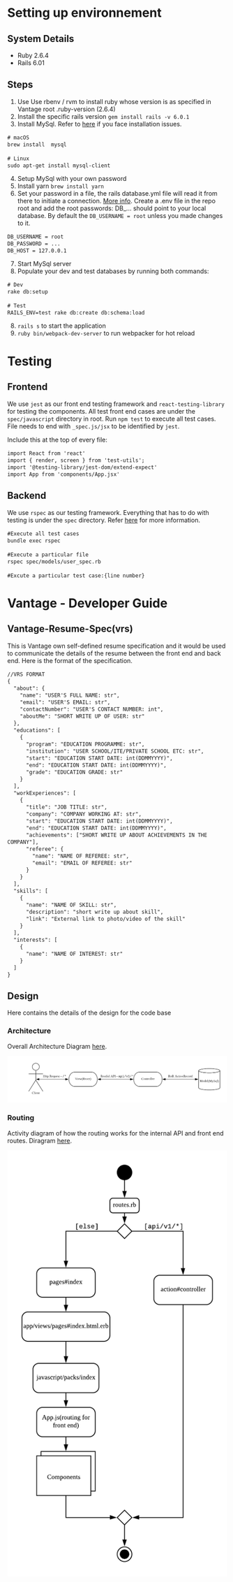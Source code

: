 # Setting up environnement

## System Details
- Ruby 2.6.4
- Rails 6.01

## Steps
1. Use Use rbenv / rvm to install ruby whose version is as specified in Vantage root .ruby-version (2.6.4)
2. Install the specific rails version `gem install rails -v 6.0.1`
3. Install MySql. Refer to [here](https://stackoverflow.com/questions/3608287/error-installing-mysql2-failed-to-build-gem-native-extension) if you face installation issues.
```
# macOS
brew install  mysql

# Linux
sudo apt-get install mysql-client
```
4. Setup MySql with your own password
5. Install yarn `brew install yarn`
6. Set your password in a file, the rails database.yml file will read it from there to initiate a connection. [More info](https://github.com/bkeepers/dotenv). Create a .env file in the repo root and add the root passwords:
DB_... should point to your local database. By default the `DB_USERNAME = root` unless you made changes to it.

```
DB_USERNAME = root
DB_PASSWORD = ...
DB_HOST = 127.0.0.1
```
7. Start MySql server
8. Populate your dev and test databases by running both commands:
```
# Dev
rake db:setup

# Test
RAILS_ENV=test rake db:create db:schema:load
```
8. `rails s` to start the application
9. `ruby bin/webpack-dev-server` to run webpacker for hot reload

# Testing

## Frontend
We use `jest` as our front end testing framework and `react-testing-library` for testing the components. All test front end cases are under the `spec/javascript` directory in root. Run `npm test` to execute all test cases. File needs to end with `_spec.js/jsx` to be identified by `jest`. 

Include this at the top of every file:
```
import React from 'react'
import { render, screen } from 'test-utils';
import '@testing-library/jest-dom/extend-expect'
import App from 'components/App.jsx'
```

## Backend
We use `rspec` as our testing framework. Everything that has to do with testing is under the `spec` directory. Refer [here](https://rspec.info) for more information.
```
#Execute all test cases
bundle exec rspec

#Execute a particular file
rspec spec/models/user_spec.rb

#Excute a particular test case:{line number}
```

# Vantage - Developer Guide

## Vantage-Resume-Spec(vrs)
This is Vantage own self-defined resume specification and it would be used to communicate the details of the resume between the front end and back end. Here is the format of the specification.

```
//VRS FORMAT
{
  "about": {
    "name": "USER'S FULL NAME: str",
    "email": "USER'S EMAIL: str",
    "contactNumber": "USER'S CONTACT NUMBER: int",
    "aboutMe": "SHORT WRITE UP OF USER: str"
  },
  "educations": [
    {
      "program": "EDUCATION PROGRAMME: str",
      "institution": "USER SCHOOL/ITE/PRIVATE SCHOOL ETC: str",
      "start": "EDUCATION START DATE: int(DDMMYYYY)",
      "end": "EDUCATION START DATE: int(DDMMYYYY)",
      "grade": "EDUCATION GRADE: str"
    }
  ],
  "workExperiences": [
    {
      "title": "JOB TITLE: str",
      "company": "COMPANY WORKING AT: str",
      "start": "EDUCATION START DATE: int(DDMMYYYY)",
      "end": "EDUCATION START DATE: int(DDMMYYYY)",
      "achievements": ["SHORT WRITE UP ABOUT ACHIEVEMENTS IN THE COMPANY"],
      "referee": {
        "name": "NAME OF REFEREE: str",
        "email": "EMAIL OF REFEREE: str"
      }
    }
  ],
  "skills": [
    {
      "name": "NAME OF SKILL: str",
      "description": "short write up about skill",
      "link": "External link to photo/video of the skill"
    }
  ],
  "interests": [
    {
      "name": "NAME OF INTEREST: str"
    }
  ]
}
```

## Design
Here contains the details of the design for the code base

### Architecture
Overall Architecture Diagram [here](https://www.lucidchart.com/invitations/accept/8ac1faaa-3a92-4ce8-938a-7c3cd39228a0).

![Architecture Diagram](docs/images/ArchitectureDiagram.png)

### Routing
Activity diagram of how the routing works for the internal API and front end routes. Diragram [here](https://www.lucidchart.com/invitations/accept/8ac1faaa-3a92-4ce8-938a-7c3cd39228a0).

![Routing Diagram](docs/images/RoutingDiagram.png)


